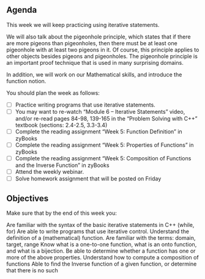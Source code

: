 ## Agenda

This week we will keep practicing using iterative statements.

We will also talk about the pigeonhole principle, which states that if there are more pigeons than pigeonholes, then there must be at least one pigeonhole with at least two pigeons in it. Of course, this principle applies to other objects besides pigeons and pigeonholes.
The pigeonhole principle is an important proof technique that is used in many surprising domains.

In addition, we will work on our Mathematical skills, and introduce the function notion.

You should plan the week as follows:

* [ ] Practice writing programs that use iterative statements.
* [ ] You may want to re-watch “Module 6 – Iterative Statements” video, and/or re-read pages 84-98, 139-165 in the “Problem Solving with C++” textbook (sections: 2.4-2.5, 3.3-3.4)
* [ ] Complete the reading assignment “Week 5: Function Definition” in zyBooks
* [ ] Complete the reading assignment “Week 5: Properties of Functions” in zyBooks
* [ ] Complete the reading assignment “Week 5: Composition of Functions and the Inverse Function” in zyBooks
* [ ] Attend the weekly webinar.
* [ ] Solve homework assignment that will be posted on Friday

## Objectives

Make sure that by the end of this week you:

Are familiar with the syntax of the basic iterative statements in C++ (while, for)
Are able to write programs that use iterative control.
Understand the definition of a (mathematical) function.
Are familiar with the terms: domain, target, range
Know what is a one-to-one function, what is an onto function, and what is a bijection. Be able to determine whether a function has one or more of the above properties.
Understand how to compute a composition of functions
Able to find the Inverse function of a given function, or determine that there is no such
